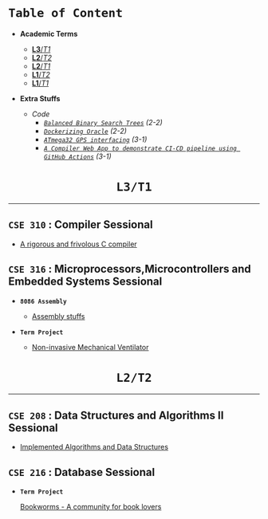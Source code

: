 # **`Table of Content`**

- **Academic Terms**
  - [**L3**/*T1*](#cse-310--Compiler-sessional)
  - [**L2**/*T2*](#cse-208--data-structures-and-algorithms-ii-sessional)
  - [**L2**/*T1*](#cse-204--data-structures-and-algorithms-i-sessional)
  - [**L1**/*T2*](#cse-108--object-oriented-programming-language-sessional)
  - [**L1**/*T1*](#cse-102--structured-programming-language)

- **Extra Stuffs** 
  - *Code*
    - [*`Balanced Binary Search Trees`*]() *(2-2)*
    - [*`Dockerizing Oracle`*]() *(2-2)*
    - [*`ATmega32 GPS interfacing`*]() *(3-1)*
    - [*`A Compiler Web App to demonstrate CI-CD pipeline using GitHub Actions`*]() *(3-1)*

<h1 align="center"> <b> <code> L3/T1 </code> </b> </h1>
<hr/>

## **`CSE 310` : Compiler Sessional**

- [A rigorous and frivolous C compiler](https://github.com/RownokRatul/C_compiler_CSE310)

## **`CSE 316` : Microprocessors,Microcontrollers and Embedded Systems Sessional**
- **`8086 Assembly`**
  - [Assembly stuffs](https://github.com/RownokRatul/8086_assembly_stuff_CSE316)

- **`Term Project`**
  - [Non-invasive Mechanical Ventilator](https://github.com/TokiTahmid64/NON-INVASIVE-MECHANICAL-VENTILATOR)

<h1 align="center"> <b> <code> L2/T2 </code> </b> </h1>
<hr/>

## **`CSE 208` : Data Structures and Algorithms II Sessional**

- [Implemented Algorithms and Data Structures](https://github.com/RownokRatul/DataStructures_Algorithms_codeLibrary)

## **`CSE 216` : Database Sessional**

- **`Term Project`**

  [Bookworms - A community for book lovers](https://github.com/RownokRatul/BookWorms_L2_T2_TermProject)






